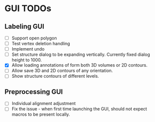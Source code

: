 # GUI TODOs

## Labeling GUI
- [ ] Support open polygon
- [ ] Test vertex deletion handling
- [ ] Implement undo
- [ ] Set structure dialog to be expanding vertically. Currently fixed dialog height to 1000.
- [x] Allow loading annotations of form both 3D volumes or 2D contours.
- [ ] Allow save 3D and 2D contours of any orientation.
- [ ] Show structure contours of different levels.

## Preprocessing GUI
- [ ] Individual alignment adjustment
- [ ] Fix the issue - when first time launching the GUI, should not expect macros to be present locally.
